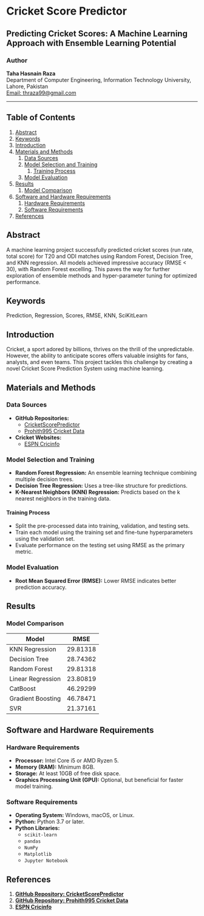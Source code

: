 # Cricket Score Predictor

## Predicting Cricket Scores: A Machine Learning Approach with Ensemble Learning Potential

### Author
**Taha Hasnain Raza**  
Department of Computer Engineering, Information Technology University, Lahore, Pakistan  
[Email: thraza99@gmail.com](mailto:thraza99@gmail.com)

---

## Table of Contents
1. [Abstract](#abstract)
2. [Keywords](#keywords)
3. [Introduction](#introduction)
4. [Materials and Methods](#materials-and-methods)
    1. [Data Sources](#data-sources)
    2. [Model Selection and Training](#model-selection-and-training)
        1. [Training Process](#training-process)
    3. [Model Evaluation](#model-evaluation)
5. [Results](#results)
    1. [Model Comparison](#model-comparison)
6. [Software and Hardware Requirements](#software-and-hardware-requirements)
    1. [Hardware Requirements](#hardware-requirements)
    2. [Software Requirements](#software-requirements)
7. [References](#references)

## Abstract
A machine learning project successfully predicted cricket scores (run rate, total score) for T20 and ODI matches using Random Forest, Decision Tree, and KNN regression. All models achieved impressive accuracy (RMSE < 30), with Random Forest excelling. This paves the way for further exploration of ensemble methods and hyper-parameter tuning for optimized performance.

## Keywords
Prediction, Regression, Scores, RMSE, KNN, SciKitLearn

## Introduction
Cricket, a sport adored by billions, thrives on the thrill of the unpredictable. However, the ability to anticipate scores offers valuable insights for fans, analysts, and even teams. This project tackles this challenge by creating a novel Cricket Score Prediction System using machine learning.

## Materials and Methods
### Data Sources
- **GitHub Repositories:** 
  - [CricketScorePredictor](https://github.com/codophobia/CricketScorePredictor)
  - [Prohith995 Cricket Data](https://github.com/prohith995/cricket-data)
- **Cricket Websites:** 
  - [ESPN Cricinfo](https://www.espncricinfo.com)

### Model Selection and Training
- **Random Forest Regression:** An ensemble learning technique combining multiple decision trees.
- **Decision Tree Regression:** Uses a tree-like structure for predictions.
- **K-Nearest Neighbors (KNN) Regression:** Predicts based on the k nearest neighbors in the training data.

#### Training Process
- Split the pre-processed data into training, validation, and testing sets.
- Train each model using the training set and fine-tune hyperparameters using the validation set.
- Evaluate performance on the testing set using RMSE as the primary metric.

### Model Evaluation
- **Root Mean Squared Error (RMSE):** Lower RMSE indicates better prediction accuracy.

## Results
### Model Comparison
| Model              | RMSE       |
|--------------------|------------|
| KNN Regression     | 29.81318   |
| Decision Tree      | 28.74362   |
| Random Forest      | 29.81318   |
| Linear Regression  | 23.80819   |
| CatBoost           | 46.29299   |
| Gradient Boosting  | 46.78471   |
| SVR                | 21.37161   |

## Software and Hardware Requirements

### Hardware Requirements
- **Processor:** Intel Core i5 or AMD Ryzen 5.
- **Memory (RAM):** Minimum 8GB.
- **Storage:** At least 10GB of free disk space.
- **Graphics Processing Unit (GPU):** Optional, but beneficial for faster model training.

### Software Requirements
- **Operating System:** Windows, macOS, or Linux.
- **Python:** Python 3.7 or later.
- **Python Libraries:**
    - `scikit-learn`
    - `pandas`
    - `NumPy`
    - `Matplotlib`
    - `Jupyter Notebook`

## References
1. **[GitHub Repository: CricketScorePredictor](https://github.com/codophobia/CricketScorePredictor)**
2. **[GitHub Repository: Prohith995 Cricket Data](https://github.com/prohith995/cricket-data)**
3. **[ESPN Cricinfo](https://www.espncricinfo.com)**
